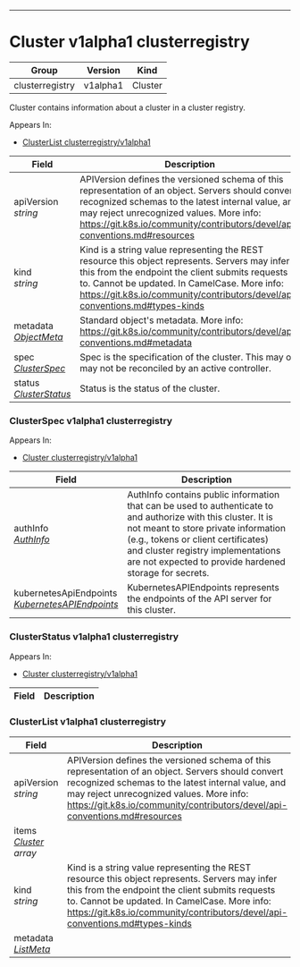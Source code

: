 

-----------
# Cluster v1alpha1 clusterregistry



Group        | Version     | Kind
------------ | ---------- | -----------
clusterregistry | v1alpha1 | Cluster







Cluster contains information about a cluster in a cluster registry.

<aside class="notice">
Appears In:

<ul> 
<li><a href="#clusterlist-v1alpha1-clusterregistry">ClusterList clusterregistry/v1alpha1</a></li>
</ul> </aside>

Field        | Description
------------ | -----------
apiVersion <br /> *string*    | APIVersion defines the versioned schema of this representation of an object. Servers should convert recognized schemas to the latest internal value, and may reject unrecognized values. More info: https://git.k8s.io/community/contributors/devel/api-conventions.md#resources
kind <br /> *string*    | Kind is a string value representing the REST resource this object represents. Servers may infer this from the endpoint the client submits requests to. Cannot be updated. In CamelCase. More info: https://git.k8s.io/community/contributors/devel/api-conventions.md#types-kinds
metadata <br /> *[ObjectMeta](#objectmeta-v1-meta)*    | Standard object's metadata. More info: https://git.k8s.io/community/contributors/devel/api-conventions.md#metadata
spec <br /> *[ClusterSpec](#clusterspec-v1alpha1-clusterregistry)*    | Spec is the specification of the cluster. This may or may not be reconciled by an active controller.
status <br /> *[ClusterStatus](#clusterstatus-v1alpha1-clusterregistry)*    | Status is the status of the cluster.


### ClusterSpec v1alpha1 clusterregistry

<aside class="notice">
Appears In:

<ul>
<li><a href="#cluster-v1alpha1-clusterregistry">Cluster clusterregistry/v1alpha1</a></li>
</ul></aside>

Field        | Description
------------ | -----------
authInfo <br /> *[AuthInfo](#authinfo-v1alpha1-clusterregistry)*    | AuthInfo contains public information that can be used to authenticate to and authorize with this cluster. It is not meant to store private information (e.g., tokens or client certificates) and cluster registry implementations are not expected to provide hardened storage for secrets.
kubernetesApiEndpoints <br /> *[KubernetesAPIEndpoints](#kubernetesapiendpoints-v1alpha1-clusterregistry)*    | KubernetesAPIEndpoints represents the endpoints of the API server for this cluster.

### ClusterStatus v1alpha1 clusterregistry

<aside class="notice">
Appears In:

<ul>
<li><a href="#cluster-v1alpha1-clusterregistry">Cluster clusterregistry/v1alpha1</a></li>
</ul></aside>

Field        | Description
------------ | -----------

### ClusterList v1alpha1 clusterregistry



Field        | Description
------------ | -----------
apiVersion <br /> *string*    | APIVersion defines the versioned schema of this representation of an object. Servers should convert recognized schemas to the latest internal value, and may reject unrecognized values. More info: https://git.k8s.io/community/contributors/devel/api-conventions.md#resources
items <br /> *[Cluster](#cluster-v1alpha1-clusterregistry) array*    | 
kind <br /> *string*    | Kind is a string value representing the REST resource this object represents. Servers may infer this from the endpoint the client submits requests to. Cannot be updated. In CamelCase. More info: https://git.k8s.io/community/contributors/devel/api-conventions.md#types-kinds
metadata <br /> *[ListMeta](#listmeta-v1-meta)*    | 






